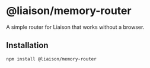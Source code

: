 # @liaison/memory-router

A simple router for Liaison that works without a browser.

## Installation

```
npm install @liaison/memory-router
```
